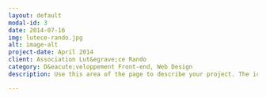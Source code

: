 ```yaml
---
layout: default
modal-id: 3
date: 2014-07-16
img: lutece-rando.jpg
alt: image-alt
project-date: April 2014
client: Association Lut&egrave;ce Rando
category: D&eacute;veloppement Front-end, Web Design
description: Use this area of the page to describe your project. The icon above is part of a free icon set by <a href="https://sellfy.com/p/8Q9P/jV3VZ/">Flat Icons</a>. On their website, you can download their free set with 16 icons, or you can purchase the entire set with 146 icons for only $12!

---
```

